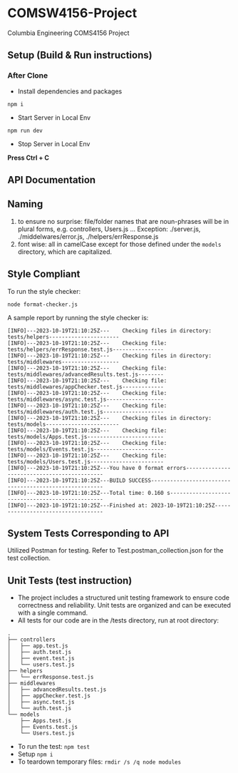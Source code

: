 # COMSW4156-Project

Columbia Engineering COMS4156 Project
## Setup (Build & Run instructions)
### After Clone

-   Install dependencies and packages

```
npm i
```

-   Start Server in Local Env

```
npm run dev
```

-   Stop Server in Local Env

**Press Ctrl + C**

## API Documentation


## Naming

1. to ensure no surprise: file/folder names that are noun-phrases will be in plural forms, e.g. controllers, Users.js ...
   Exception: ./server.js, ./middelwares/error.js, ./helpers/errResponse.js
2. font wise: all in camelCase except for those defined under the `models` directory, which are capitalized.
   
## 	Style Compliant
To run the style checker:
```
node format-checker.js
```
A sample report by running the style checker is: 
```
[INFO]---2023-10-19T21:10:25Z---    Checking files in directory: tests/helpers----------------------
[INFO]---2023-10-19T21:10:25Z---    Checking file: tests/helpers/errResponse.test.js----------------
[INFO]---2023-10-19T21:10:25Z---    Checking files in directory: tests/middlewares------------------
[INFO]---2023-10-19T21:10:25Z---    Checking file: tests/middlewares/advancedResults.test.js--------
[INFO]---2023-10-19T21:10:25Z---    Checking file: tests/middlewares/appChecker.test.js-------------
[INFO]---2023-10-19T21:10:25Z---    Checking file: tests/middlewares/async.test.js------------------
[INFO]---2023-10-19T21:10:25Z---    Checking file: tests/middlewares/auth.test.js-------------------
[INFO]---2023-10-19T21:10:25Z---    Checking files in directory: tests/models-----------------------
[INFO]---2023-10-19T21:10:25Z---    Checking file: tests/models/Apps.test.js------------------------
[INFO]---2023-10-19T21:10:25Z---    Checking file: tests/models/Events.test.js----------------------
[INFO]---2023-10-19T21:10:25Z---    Checking file: tests/models/Users.test.js-----------------------
[INFO]---2023-10-19T21:10:25Z---You have 0 format errors--------------------------------------------
[INFO]---2023-10-19T21:10:25Z---BUILD SUCCESS-------------------------------------------------------
[INFO]---2023-10-19T21:10:25Z---Total time: 0.160 s-------------------------------------------------
[INFO]---2023-10-19T21:10:25Z---Finished at: 2023-10-19T21:10:25Z-----------------------------------
```
## System Tests Corresponding to API

Utilized Postman for testing. Refer to Test.postman_collection.json for the test collection.

## Unit Tests (test instruction)
- The project includes a structured unit testing framework to ensure code correctness and reliability. Unit tests are organized and can be executed with a single command.
- All tests for our code are in the /tests directory, run at root directory:
```
.
├── controllers
│   ├── app.test.js
│   ├── auth.test.js
│   ├── event.test.js
│   └── users.test.js
├── helpers
│   └── errResponse.test.js
├── middlewares
│   ├── advancedResults.test.js
│   ├── appChecker.test.js
│   ├── async.test.js
│   └── auth.test.js
└── models
    ├── Apps.test.js
    ├── Events.test.js
    └── Users.test.js
```
- To run the test: ```npm test```
- Setup ```npm i```
- To teardown temporary files: ```rmdir /s /q node modules```

